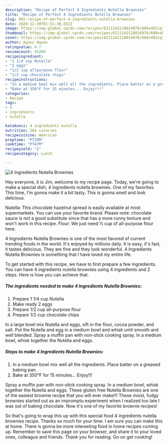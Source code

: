 ```yaml
---
description: "Recipe of Perfect 4 Ingredients Nutella Brownies"
title: "Recipe of Perfect 4 Ingredients Nutella Brownies"
slug: 865-recipe-of-perfect-4-ingredients-nutella-brownies
date: 2020-12-30T01:51:30.032Z
image: https://img-global.cpcdn.com/recipes/6211142118014976/680x482cq70/4-ingredients-nutella-brownies-recipe-main-photo.jpg
thumbnail: https://img-global.cpcdn.com/recipes/6211142118014976/680x482cq70/4-ingredients-nutella-brownies-recipe-main-photo.jpg
cover: https://img-global.cpcdn.com/recipes/6211142118014976/680x482cq70/4-ingredients-nutella-brownies-recipe-main-photo.jpg
author: Agnes Hayes
ratingvalue: 4.7
reviewcount: 45209
recipeingredient:
- "1 1/4 cup Nutella"
- "2 eggs"
- "1/2 cup allpurpose flour"
- "1/2 cup chocolate chips"
recipeinstructions:
- "In a medium bowl mix well all the ingredients. Place batter on a greased baking pan."
- "Bake at 350°F for 15 minutes... Enjoy!!!"
categories:
- Recipe
tags:
- 4
- ingredients
- nutella

katakunci: 4 ingredients nutella 
nutrition: 264 calories
recipecuisine: American
preptime: "PT29M"
cooktime: "PT47M"
recipeyield: "2"
recipecategory: Lunch

---
```



![4 Ingredients Nutella Brownies](https://img-global.cpcdn.com/recipes/6211142118014976/680x482cq70/4-ingredients-nutella-brownies-recipe-main-photo.jpg)

Hey everyone, it is Jim, welcome to my recipe page. Today, we're going to make a special dish, 4 ingredients nutella brownies. One of my favorites. This time, I'm gonna make it a bit tasty. This is gonna smell and look delicious.

Nutella: This chocolate hazelnut spread is easily available at most supermarkets. You can use your favorite brand. Please note: chocolate sauce is not a good substitute since that has a more runny texture and won&#39;t work in this recipe. Flour: We just need ½ cup of all-purpose flour here.

4 Ingredients Nutella Brownies is one of the most favored of current trending foods in the world. It's enjoyed by millions daily. It is easy, it's fast, it tastes delicious. They are fine and they look wonderful. 4 Ingredients Nutella Brownies is something that I have loved my entire life.


To get started with this recipe, we have to first prepare a few ingredients. You can have 4 ingredients nutella brownies using 4 ingredients and 2 steps. Here is how you can achieve that.

<!--inarticleads1-->

##### The ingredients needed to make 4 Ingredients Nutella Brownies:

1. Prepare 1 1/4 cup Nutella
1. Make ready 2 eggs
1. Prepare 1/2 cup all-purpose flour
1. Prepare 1/2 cup chocolate chips


In a large bowl mix Nutella and eggs, sift in the flour, cocoa powder, and salt. Put the Nutella and egg in a medium bowl and whisk until smooth and well blended. Spray a muffin pan with non-stick cooking spray. In a medium bowl, whisk together the Nutella and eggs. 

<!--inarticleads2-->

##### Steps to make 4 Ingredients Nutella Brownies:

1. In a medium bowl mix well all the ingredients. Place batter on a greased baking pan.
1. Bake at 350°F for 15 minutes... Enjoy!!!


Spray a muffin pan with non-stick cooking spray. In a medium bowl, whisk together the Nutella and eggs. These gluten free Nutella Brownies are one of the easiest brownie recipe that you will ever make!!! These moist, fudgy brownies started out as an impromptu experiment when I realized too late I was out of baking chocolate. Now it&#39;s one of my favorite brownie recipes! 

So that's going to wrap this up with this special food 4 ingredients nutella brownies recipe. Thanks so much for your time. I am sure you can make this at home. There is gonna be more interesting food in home recipes coming up. Remember to save this page on your browser, and share it to your loved ones, colleague and friends. Thank you for reading. Go on get cooking!
